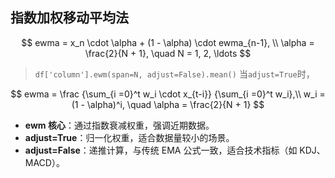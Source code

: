 ## 指数加权移动平均法

$$
ewma = x_n \cdot \alpha + (1 - \alpha) \cdot ewma_{n-1}, \\
\alpha = \frac{2}{N + 1}, \quad N = 1, 2, \ldots
$$

> `df['column'].ewm(span=N, adjust=False).mean()`
> 当`adjust=True`时，

$$
ewma = \frac {\sum_{i =0}^t w_i \cdot x_{t-i}} {\sum_{i =0}^t w_i},\\
w_i = (1 - \alpha)^i, \quad \alpha = \frac{2}{N + 1}
$$

- ​**ewm 核心**：通过指数衰减权重，强调近期数据。
- **adjust=True**：归一化权重，适合数据量较小的场景。
- **adjust=False**：递推计算，与传统 EMA 公式一致，适合技术指标（如 KDJ、MACD）。
